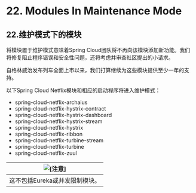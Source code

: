 # 22. Modules In Maintenance Mode

## 22.维护模式下的模块

将模块置于维护模式意味着Spring Cloud团队将不再向该模块添加新功能。我们将修复阻止程序错误和安全性问题，还将考虑并审查社区提出的小请求。

自格林威治发布列车全面上市以来，我们打算继续为这些模块提供至少一年的支持。

以下Spring Cloud Netflix模块和相应的启动程序将进入维护模式：

- spring-cloud-netflix-archaius
- spring-cloud-netflix-hystrix-contract
- spring-cloud-netflix-hystrix-dashboard
- spring-cloud-netflix-hystrix-stream
- spring-cloud-netflix-hystrix
- spring-cloud-netflix-ribbon
- spring-cloud-netflix-turbine-stream
- spring-cloud-netflix-turbine
- spring-cloud-netflix-zuul

| ![[注意]](https://cloud.spring.io/spring-cloud-static/Greenwich.SR3/multi/images/note.png) |
| ------------------------------------------------------------ |
| 这不包括Eureka或并发限制模块。                               |